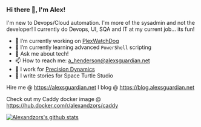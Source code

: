 ### Hi there 👋, I'm Alex!

I'm new to Devops/Cloud automation. I'm more of the sysadmin and not the developer!
I currently do Devops, UI, SQA and IT at my current job... its fun!

- 🔭 I’m currently working on [PlexWatchDog](https://github.com/alexandzors/plexwatchdog)
- 🌱 I’m currently learning advanced `PowerShell` scripting
- 💬 Ask me about tech!
- 📫 How to reach me: [a_henderson@alexsguardian.net](mailto:a_henderson@alexsguardian.net)
- 🏢 I work for [Precision Dynamics](https://github.com/precisiondynamics)
- :memo: I write stories for Space Turtle Studio

Hire me @ https://alexsguardian.net
I blog @ https://blog.alexsguardian.net

Check out my Caddy docker image @ https://hub.docker.com/r/alexandzors/caddy

[![Alexandzors's github stats](https://github-readme-stats.vercel.app/api?username=alexandzors)](https://github.com/anuraghazra/github-readme-stats)
